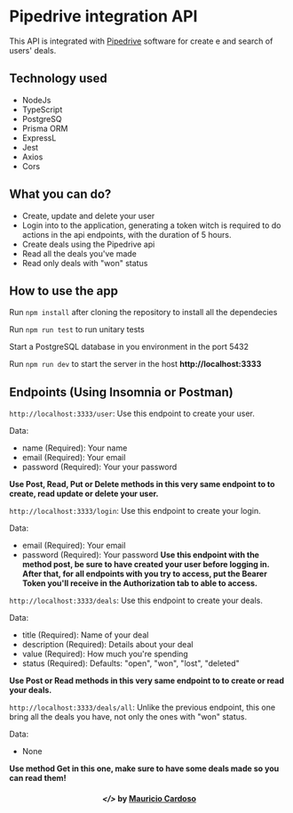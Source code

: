 # Pipedrive integration API

This API is integrated with [Pipedrive](https://developers.pipedrive.com/docs/api/v1) software for create e and search of users' deals.

## Technology used

- NodeJs
- TypeScript
- PostgreSQ
- Prisma ORM
- ExpressL
- Jest
- Axios
- Cors

## What you can do?

- Create, update and delete your user
- Login into to the application, generating a token witch is required to do actions in the api endpoints, with the duration of 5 hours.
- Create deals using the Pipedrive api
- Read all the deals you've made
- Read only deals with "won" status

## How to use the app

Run `npm install` after cloning the repository to install all the dependecies

Run `npm run test` to run unitary tests

Start a PostgreSQL database in you environment in the port 5432

Run `npm run dev` to start the server in the host **http://localhost:3333**

## Endpoints (Using Insomnia or Postman)

`http://localhost:3333/user`: Use this endpoint to create your user.

Data:

- name (Required): Your name
- email (Required): Your email
- password (Required): Your your password

**Use Post, Read, Put or Delete methods in this very same endpoint to to create, read update or delete your user.**

`http://localhost:3333/login`: Use this endpoint to create your login.

Data:

- email (Required): Your email
- password (Required): Your password
  **Use this endpoint with the method post, be sure to have created your user before logging in. After that, for all endpoints with you try to access, put the Bearer Token you'll receive in the Authorization tab to able to access.**

`http://localhost:3333/deals`: Use this endpoint to create your deals.

Data:

- title (Required): Name of your deal
- description (Required): Details about your deal
- value (Required): How much you're spending
- status (Required): Defaults: "open", "won", "lost", "deleted"

**Use Post or Read methods in this very same endpoint to to create or read your deals.**

`http://localhost:3333/deals/all`: Unlike the previous endpoint, this one bring all the deals you have, not only the ones with "won" status.

Data:

- None

**Use method Get in this one, make sure to have some deals made so you can read them!**

<h4 align="center"> <em>&lt;/&gt;</em> by <a href="https://github.com/mauFade" target="_blank">Mauricio Cardoso</a> </h4>
